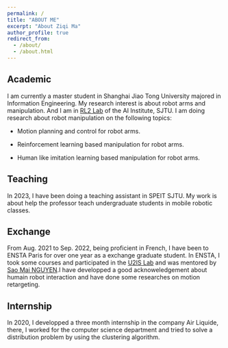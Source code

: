 ```yaml
---
permalink: /
title: "ABOUT ME"
excerpt: "About Ziqi Ma"
author_profile: true
redirect_from: 
  - /about/
  - /about.html
---
```


## Academic

I am currently a master student in Shanghai Jiao Tong University majored in Information Engineering. My research interest is about robot arms and manipulation. And I am in [RL2 Lab](https://gaoyue.sjtu.edu.cn) of the AI Institute, SJTU. I am doing research about robot manipulation on the following topics:

- Motion planning and control for robot arms.
  
- Reinforcement learning based manipulation for robot arms. 

- Human like imitation learning based manipulation for robot arms.

## Teaching

In 2023, I have been doing a teaching assistant in SPEIT SJTU. My work is about help the professor teach undergraduate students in mobile robotic classes.

## Exchange

From Aug. 2021 to Sep. 2022, being proficient in French, I have been to ENSTA Paris for over one year as a exchange graduate student. In ENSTA, I took some courses and participated in the [U2IS Lab](http://u2is.ensta-paris.fr/index.php?lang=en) and was mentored by [Sao Mai NGUYEN](http://nguyensmai.free.fr/Home.html).I have developped a good acknoweledgement about humain robot interaction and have done some researches on motion retargeting.

## Internship
In 2020, I developped a three month internship in the company Air Liquide, there, I worked for the computer science department and tried to solve a distribution problem by using the clustering algorithm.


